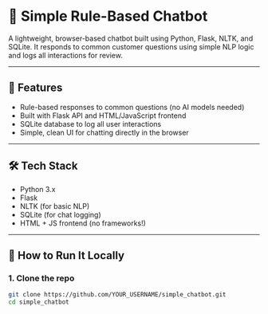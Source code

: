 # 🤖 Simple Rule-Based Chatbot

A lightweight, browser-based chatbot built using Python, Flask, NLTK, and SQLite. It responds to common customer questions using simple NLP logic and logs all interactions for review.

---

## 🧠 Features

- Rule-based responses to common questions (no AI models needed)
- Built with Flask API and HTML/JavaScript frontend
- SQLite database to log all user interactions
- Simple, clean UI for chatting directly in the browser

---

## 🛠️ Tech Stack

- Python 3.x
- Flask
- NLTK (for basic NLP)
- SQLite (for chat logging)
- HTML + JS frontend (no frameworks!)

---

## 🚀 How to Run It Locally

### 1. Clone the repo

```bash
git clone https://github.com/YOUR_USERNAME/simple_chatbot.git
cd simple_chatbot
